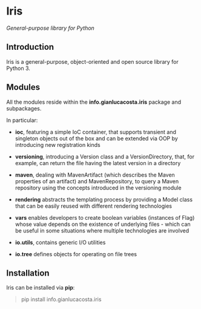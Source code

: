 # Iris

*General-purpose library for Python*


## Introduction

Iris is a general-purpose, object-oriented and open source library for Python 3.


## Modules

All the modules reside within the **info.gianlucacosta.iris** package and subpackages.

In particular:

* **ioc**, featuring a simple IoC container, that supports transient and singleton objects out of the box and can be extended via OOP by introducing new registration kinds

* **versioning**, introducing a Version class and a VersionDirectory, that, for example, can return the file having the latest version in a directory

* **maven**, dealing with MavenArtifact (which describes the Maven properties of an artifact) and MavenRepository, to query a Maven repository using the concepts introduced in the versioning module

* **rendering** abstracts the templating process by providing a Model class that can be easily reused with different rendering technologies

* **vars** enables developers to create boolean variables (instances of Flag) whose value depends on the existence of underlying files - which can be useful in some situations where multiple technologies are involved

* **io.utils**, contains generic I/O utilities

* **io.tree** defines objects for operating on file trees


## Installation

Iris can be installed via **pip**:

> pip install info.gianlucacosta.iris